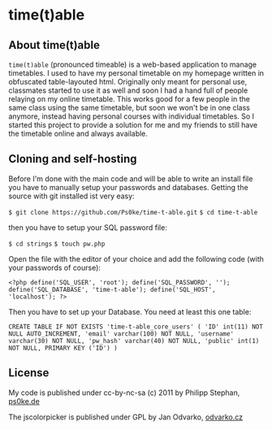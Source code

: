 # time(t)able

## About time(t)able
`time(t)able` (pronounced timeable) is a web-based application to manage timetables. I used to have my personal timetable on my homepage written in obfuscated table-layouted html. Originally only meant for personal use, classmates started to use it as well and soon I had a hand full of people relaying on my online timetable. This works good for a few people in the same class using the same timetable, but soon we won't be in one class anymore, instead having personal courses with individual timetables. So I started this project to provide a solution for me and my friends to still have the timetable online and always available.

## Cloning and self-hosting
Before I'm done with the main code and will be able to write an install file you have to manually setup your passwords and databases. Getting the source with git installed ist very easy:

`$ git clone https://github.com/Ps0ke/time-t-able.git`
`$ cd time-t-able`

then you have to setup your SQL password file:

`$ cd strings`
`$ touch pw.php`

Open the file with the editor of your choice and add the following code (with your passwords of course):

`<?php
define('SQL_USER', 'root');
define('SQL_PASSWORD', '');
define('SQL_DATABASE', 'time-t-able');
define('SQL_HOST', 'localhost');
?>`

Then you have to set up your Database. You need at least this one table:

`CREATE TABLE IF NOT EXISTS 'time-t-able_core_users' (
  'ID' int(11) NOT NULL AUTO_INCREMENT,
  'email' varchar(100) NOT NULL,
  'username' varchar(30) NOT NULL,
  'pw_hash' varchar(40) NOT NULL,
  'public' int(1) NOT NULL,
  PRIMARY KEY ('ID')
)`

## License
My code is published under cc-by-nc-sa (c) 2011 by Philipp Stephan, [ps0ke.de](http://ps0ke.de)

The jscolorpicker is published under GPL by Jan Odvarko, [odvarko.cz](http://odvarko.cz)